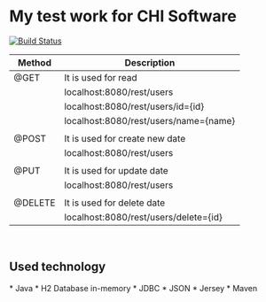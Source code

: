 <h1>My test work for CHI Software</h1>

[![Build Status](https://travis-ci.org/yarikpavlin/RESTfull_CRUD.svg?branch=master)](https://travis-ci.org/yarikpavlin/RESTfull_CRUD)

<div align="center">

|   Method     | Description                            |
|--------------|----------------------------------------|
|    @GET      | It is used for read                    |
|              | localhost:8080/rest/users              |
|              | localhost:8080/rest/users/id={id}      |
|              | localhost:8080/rest/users/name={name}  |
|              |                                        |
|    @POST     | It is used for create new date         |
|              | localhost:8080/rest/users              |
|              |                                        |
|    @PUT      |It is used for update date              |
|              | localhost:8080/rest/users              |
|              |                                        |
|    @DELETE   |It is used for delete date              |
|              | localhost:8080/rest/users/delete={id}  |
</div>
<br>

<h2>Used technology</h2>
* Java
* H2 Database in-memory
* JDBC
* JSON
* Jersey
* Maven
